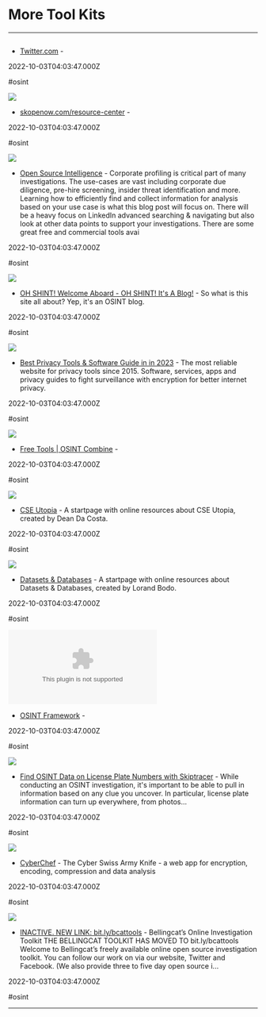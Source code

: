 # More Tool Kits

---

![]()

- [Twitter.com](https://twitter.com/search?q=#OSINT) - 

2022-10-03T04:03:47.000Z

#osint

![](https://rdl.ink/render/https%3A%2F%2Fwww.skopenow.com%2Fresource-center)

- [skopenow.com/resource-center](https://www.skopenow.com/resource-center) - 

2022-10-03T04:03:47.000Z

#osint

![](https://static.wixstatic.com/media/c17c29_bbd87be7a3284641bf59329f9f914086~mv2.jpg/v1/fill/w_1000,h_779,al_c,q_85,usm_0.66_1.00_0.01/c17c29_bbd87be7a3284641bf59329f9f914086~mv2.jpg)

- [Open Source Intelligence](https://www.osintcombine.com/post/corporate-profiling-advanced-linkedin-searching-more) - Corporate profiling is critical part of many investigations. The use-cases are vast including corporate due diligence, pre-hire screening, insider threat identification and more. Learning how to efficiently find and collect information for analysis based on your use case is what this blog post will focus on. There will be a heavy focus on LinkedIn advanced searching & navigating but also look at other data points to support your investigations. There are some great free and commercial tools avai

2022-10-03T04:03:47.000Z

#osint

![](https://www.gitbook.com/cdn-cgi/image/width=1280,dpr=2,height=640,fit=contain,format=auto/https%3A%2F%2F2262823997-files.gitbook.io%2F~%2Ffiles%2Fv0%2Fb%2Fgitbook-x-prod.appspot.com%2Fo%2Fspaces%252F-MkyelMiBvwVhKSgo_Iy%252Fsocialpreview%252FoBoGT9BxPs5LjEO6vXi7%252Fdonvito.png%3Falt%3Dmedia%26token%3D33be905c-5923-4d93-b910-1f9e773db355)

- [OH SHINT! Welcome Aboard - OH SHINT! It's A Blog!](https://ohshint.gitbook.io/oh-shint-its-a-blog) - So what is this site all about? Yep, it's an OSINT blog.

2022-10-03T04:03:47.000Z

#osint

![](https://www.privacytools.io/img/twitter.jpg)

- [Best Privacy Tools & Software Guide in in 2023](https://www.privacytools.io) - The most reliable website for privacy tools since 2015. Software, services, apps and privacy guides to fight surveillance with encryption for better internet privacy.

2022-10-03T04:03:47.000Z

#osint

![](https://static.wixstatic.com/media/43f48b_79edbbde019a41b8805d23d691807bad%7Emv2.png/v1/fit/w_2500,h_1330,al_c/43f48b_79edbbde019a41b8805d23d691807bad%7Emv2.png)

- [Free Tools | OSINT Combine](https://www.osintcombine.com/tools) - 

2022-10-03T04:03:47.000Z

#osint

![](https://c.start.me/screenshots/p/EL84Km)

- [CSE Utopia](https://start.me/p/EL84Km/cse-utopia) - A startpage with online resources about CSE Utopia, created by Dean Da Costa.

2022-10-03T04:03:47.000Z

#osint

![](https://c.start.me/screenshots/p/9E8BrL)

- [Datasets & Databases](https://start.me/p/9E8BrL/datasets-databases) - A startpage with online resources about Datasets & Databases, created by Lorand Bodo.

2022-10-03T04:03:47.000Z

#osint

![](https://rdl.ink/render/https%3A%2F%2Fosintframework.com)

- [OSINT Framework](https://osintframework.com) - 

2022-10-03T04:03:47.000Z

#osint

![](https://img.wonderhowto.com/img/45/84/63725755470691/0/find-osint-data-license-plate-numbers-with-skiptracer.1280x600.jpg)

- [Find OSINT Data on License Plate Numbers with Skiptracer](https://null-byte.wonderhowto.com/how-to/find-osint-data-license-plate-numbers-with-skiptracer-0237876) - While conducting an OSINT investigation, it's important to be able to pull in information based on any clue you uncover. In particular, license plate information can turn up everywhere, from photos...

2022-10-03T04:03:47.000Z

#osint

![](https://rdl.ink/render/https%3A%2F%2Fgchq.github.io%2FCyberChef)

- [CyberChef](https://gchq.github.io/CyberChef) - The Cyber Swiss Army Knife - a web app for encryption, encoding, compression and data analysis

2022-10-03T04:03:47.000Z

#osint

![](https://lh7-us.googleusercontent.com/docs/AHkbwyLCnkSPmb2BpQ32N8a9je1UbTjX92c1Ed2a4zlob7fnSZuLr1fylVmnIfFbS9KpaPPycrbpDFER02LYb371BprMVRCv8RVUkG3xwBGz8Tsv=w1200-h630-p)

- [INACTIVE. NEW LINK: bit.ly/bcattools](https://docs.google.com/document/d/1BfLPJpRtyq4RFtHJoNpvWQjmGnyVkfE2HYoICKOGguA/edit) - Bellingcat’s Online Investigation Toolkit THE BELLINGCAT TOOLKIT HAS MOVED TO bit.ly/bcattools  Welcome to Bellingcat’s freely available online open source investigation toolkit. You can follow our work on via our website, Twitter and Facebook. (We also provide three to five day open source i...

2022-10-03T04:03:47.000Z

#osint

---

